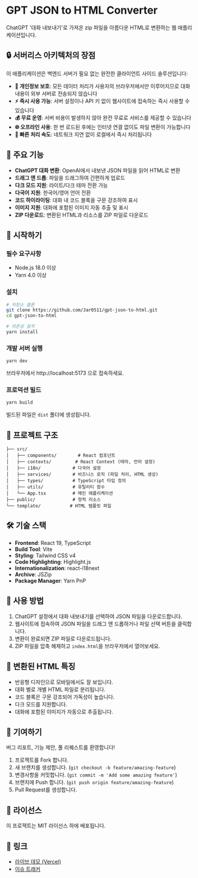 # GPT JSON to HTML Converter

ChatGPT '대화 내보내기'로 가져온 zip 파일을 아름다운 HTML로 변환하는 웹 애플리케이션입니다.

## 🔒 서버리스 아키텍처의 장점

이 애플리케이션은 백엔드 서버가 필요 없는 완전한 클라이언트 사이드 솔루션입니다:

- **🔐 개인정보 보호**: 모든 데이터 처리가 사용자의 브라우저에서만 이루어지므로 대화 내용이 외부 서버로 전송되지 않습니다
- **⚡ 즉시 사용 가능**: 서버 설정이나 API 키 없이 웹사이트에 접속하는 즉시 사용할 수 있습니다
- **💰 무료 운영**: 서버 비용이 발생하지 않아 완전 무료로 서비스를 제공할 수 있습니다
- **🌐 오프라인 사용**: 한 번 로드된 후에는 인터넷 연결 없이도 파일 변환이 가능합니다
- **🚀 빠른 처리 속도**: 네트워크 지연 없이 로컬에서 즉시 처리됩니다

## 🌟 주요 기능

- **ChatGPT 대화 변환**: OpenAI에서 내보낸 JSON 파일을 읽어 HTML로 변환
- **드래그 앤 드롭**: 파일을 드래그하여 간편하게 업로드
- **다크 모드 지원**: 라이트/다크 테마 전환 가능
- **다국어 지원**: 한국어/영어 언어 전환
- **코드 하이라이팅**: 대화 내 코드 블록을 구문 강조하여 표시
- **이미지 지원**: 대화에 포함된 이미지 자동 추출 및 표시
- **ZIP 다운로드**: 변환된 HTML과 리소스를 ZIP 파일로 다운로드

## 🚀 시작하기

### 필수 요구사항

- Node.js 18.0 이상
- Yarn 4.0 이상

### 설치

```bash
# 저장소 클론
git clone https://github.com/Jar0511/gpt-json-to-html.git
cd gpt-json-to-html

# 의존성 설치
yarn install
```

### 개발 서버 실행

```bash
yarn dev
```

브라우저에서 http://localhost:5173 으로 접속하세요.

### 프로덕션 빌드

```bash
yarn build
```

빌드된 파일은 `dist` 폴더에 생성됩니다.

## 📁 프로젝트 구조

```
├── src/
│   ├── components/        # React 컴포넌트
│   ├── contexts/         # React Context (테마, 언어 설정)
│   ├── i18n/            # 다국어 설정
│   ├── services/        # 비즈니스 로직 (파일 처리, HTML 생성)
│   ├── types/           # TypeScript 타입 정의
│   ├── utils/           # 유틸리티 함수
│   └── App.tsx          # 메인 애플리케이션
├── public/              # 정적 리소스
└── template/           # HTML 템플릿 파일
```

## 🛠️ 기술 스택

- **Frontend**: React 19, TypeScript
- **Build Tool**: Vite
- **Styling**: Tailwind CSS v4
- **Code Highlighting**: Highlight.js
- **Internationalization**: react-i18next
- **Archive**: JSZip
- **Package Manager**: Yarn PnP

## 📝 사용 방법

1. ChatGPT 설정에서 대화 내보내기를 선택하여 JSON 파일을 다운로드합니다.
2. 웹사이트에 접속하여 JSON 파일을 드래그 앤 드롭하거나 파일 선택 버튼을 클릭합니다.
3. 변환이 완료되면 ZIP 파일로 다운로드됩니다.
4. ZIP 파일을 압축 해제하고 `index.html`을 브라우저에서 열어보세요.

## 🎨 변환된 HTML 특징

- 반응형 디자인으로 모바일에서도 잘 보입니다.
- 대화 별로 개별 HTML 파일로 분리됩니다.
- 코드 블록은 구문 강조되어 가독성이 높습니다.
- 다크 모드를 지원합니다.
- 대화에 포함된 이미지가 자동으로 추출됩니다.

## 🤝 기여하기

버그 리포트, 기능 제안, 풀 리퀘스트를 환영합니다!

1. 프로젝트를 Fork 합니다.
2. 새 브랜치를 생성합니다. (`git checkout -b feature/amazing-feature`)
3. 변경사항을 커밋합니다. (`git commit -m 'Add some amazing feature'`)
4. 브랜치에 Push 합니다. (`git push origin feature/amazing-feature`)
5. Pull Request를 생성합니다.

## 📄 라이선스

이 프로젝트는 MIT 라이선스 하에 배포됩니다.

## 🔗 링크

- [라이브 데모 (Vercel)](https://gpt-json-to-html.vercel.app/)
- [이슈 트래커](https://github.com/Jar0511/gpt-json-to-html/issues)
